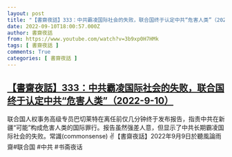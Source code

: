 ```yaml
---
layout: post
title: "【書齋夜話】333：中共霸凌国际社会的失败，联合国终于认定中共“危害人类”（2022-9-10）"
date: 2022-09-10T18:00:57.000Z
author: 書齋夜話
from: https://www.youtube.com/watch?v=3b9xp0H7HMk
tags: [ 書齋夜話 ]
comments: True
categories: [ 書齋夜話 ]
---
```

<!--1662832857000-->
[【書齋夜話】333：中共霸凌国际社会的失败，联合国终于认定中共“危害人类”（2022-9-10）](https://www.youtube.com/watch?v=3b9xp0H7HMk)
------

<div>
联合国人权事务高级专员巴切莱特在离任前仅几分钟终于发布报告，指责中共在新疆“可能”构成危害人类的国际罪行。报告虽然强差人意，但显示了中共长期霸凌国际社会的失败。常識(commonsense) ✌【書齋夜話】2022年9月9日於聽風論雨齋#联合国 #中共 #书斋夜话
</div>
